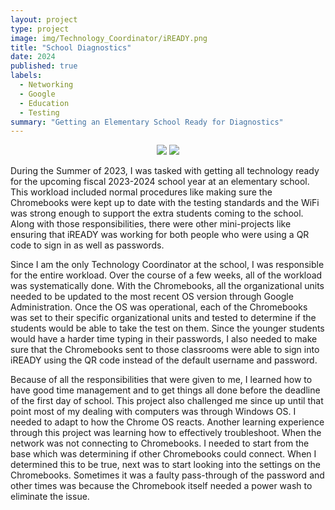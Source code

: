 ```yaml
---
layout: project
type: project
image: img/Technology_Coordinator/iREADY.png
title: "School Diagnostics"
date: 2024
published: true
labels:
  - Networking
  - Google
  - Education
  - Testing
summary: "Getting an Elementary School Ready for Diagnostics"
---
```

<p align="center">
<img class="img-fluid" src="../img/Technology_Coordinator/iREADY.png">
<img class="img-fluid" src="../img/Technology_Coordinator/Chrome.png">
</p>

During the Summer of 2023, I was tasked with getting all technology ready for the upcoming fiscal 2023-2024 school year at an elementary school. This workload included normal procedures like making sure the Chromebooks were kept up to date with the testing standards and the WiFi was strong enough to support the extra students coming to the school. Along with those responsibilities, there were other mini-projects like ensuring that iREADY was working for both people who were using a QR code to sign in as well as passwords.

Since I am the only Technology Coordinator at the school, I was responsible for the entire workload. Over the course of a few weeks, all of the workload was systematically done. With the Chromebooks, all the organizational units needed to be updated to the most recent OS version through Google Administration. Once the OS was operational, each of the Chromebooks was set to their specific organizational units and tested to determine if the students would be able to take the test on them. Since the younger students would have a harder time typing in their passwords, I also needed to make sure that the Chromebooks sent to those classrooms were able to sign into iREADY using the QR code instead of the default username and password. 

Because of all the responsibilities that were given to me, I learned how to have good time management and to get things all done before the deadline of the first day of school. This project also challenged me since up until that point most of my dealing with computers was through Windows OS. I needed to adapt to how the Chrome OS reacts. Another learning experience through this project was learning how to effectively troubleshoot. When the network was not connecting to Chromebooks. I needed to start from the base which was determining if other Chromebooks could connect. When I determined this to be true, next was to start looking into the settings on the Chromebooks. Sometimes it was a faulty pass-through of the password and other times was because the Chromebook itself needed a power wash to eliminate the issue. 
